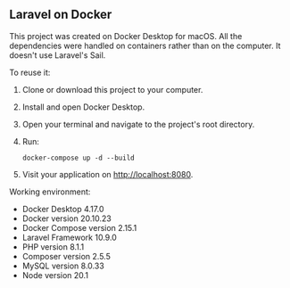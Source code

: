 ## Laravel on Docker

This project was created on Docker Desktop for macOS. All the dependencies were handled on containers rather than on the computer. It doesn't use Laravel's Sail.

To reuse it:

1. Clone or download this project to your computer.
1. Install and open Docker Desktop.
1. Open your terminal and navigate to the project's root directory.
1. Run:

   ```shell
   docker-compose up -d --build
   ```

1. Visit your application on [http://localhost:8080](http://localhost:8080).

Working environment:

- Docker Desktop 4.17.0
- Docker version 20.10.23
- Docker Compose version 2.15.1
- Laravel Framework 10.9.0
- PHP version 8.1.1
- Composer version 2.5.5
- MySQL version 8.0.33
- Node version 20.1
